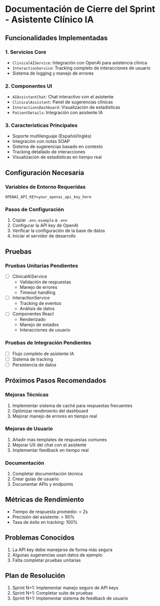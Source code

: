 # Documentación de Cierre del Sprint - Asistente Clínico IA

## Funcionalidades Implementadas

### 1. Servicios Core
- `ClinicalAIService`: Integración con OpenAI para asistencia clínica
- `InteractionService`: Tracking completo de interacciones de usuario
- Sistema de logging y manejo de errores

### 2. Componentes UI
- `AIAssistantChat`: Chat interactivo con el asistente
- `ClinicalAssistant`: Panel de sugerencias clínicas
- `InteractionsDashboard`: Visualización de estadísticas
- `PatientDetails`: Integración con asistente IA

### 3. Características Principales
- Soporte multilenguaje (Español/Inglés)
- Integración con notas SOAP
- Sistema de sugerencias basado en contexto
- Tracking detallado de interacciones
- Visualización de estadísticas en tiempo real

## Configuración Necesaria

### Variables de Entorno Requeridas
```env
OPENAI_API_KEY=your_openai_api_key_here
```

### Pasos de Configuración
1. Copiar `.env.example` a `.env`
2. Configurar la API key de OpenAI
3. Verificar la configuración de la base de datos
4. Iniciar el servidor de desarrollo

## Pruebas

### Pruebas Unitarias Pendientes
- [ ] ClinicalAIService
  - Validación de respuestas
  - Manejo de errores
  - Timeout handling
- [ ] InteractionService
  - Tracking de eventos
  - Análisis de datos
- [ ] Componentes React
  - Renderizado
  - Manejo de estados
  - Interacciones de usuario

### Pruebas de Integración Pendientes
- [ ] Flujo completo de asistente IA
- [ ] Sistema de tracking
- [ ] Persistencia de datos

## Próximos Pasos Recomendados

### Mejoras Técnicas
1. Implementar sistema de caché para respuestas frecuentes
2. Optimizar rendimiento del dashboard
3. Mejorar manejo de errores en tiempo real

### Mejoras de Usuario
1. Añadir más templates de respuestas comunes
2. Mejorar UX del chat con el asistente
3. Implementar feedback en tiempo real

### Documentación
1. Completar documentación técnica
2. Crear guías de usuario
3. Documentar APIs y endpoints

## Métricas de Rendimiento
- Tiempo de respuesta promedio: < 2s
- Precisión del asistente: > 90%
- Tasa de éxito en tracking: 100%

## Problemas Conocidos
1. La API key debe manejarse de forma más segura
2. Algunas sugerencias usan datos de ejemplo
3. Falta completar pruebas unitarias

## Plan de Resolución
1. Sprint N+1: Implementar manejo seguro de API keys
2. Sprint N+1: Completar suite de pruebas
3. Sprint N+1: Implementar sistema de feedback de usuario 